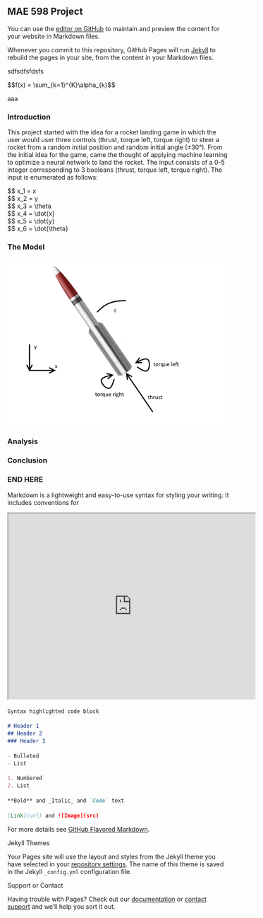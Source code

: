 ## MAE 598 Project

<script src="https://cdn.mathjax.org/mathjax/latest/MathJax.js?config=TeX-AMS-MML_HTMLorMML" type="text/javascript"></script>

You can use the [editor on GitHub](https://github.com/sjellio1/sjellio1.github.io/edit/master/index.md) to maintain and preview the content for your website in Markdown files.

Whenever you commit to this repository, GitHub Pages will run [Jekyll](https://jekyllrb.com/) to rebuild the pages in your site, from the content in your Markdown files.

sdfsdfsfdsfs

<div>
$$f(x) = \sum_{k=1}^{K}\alpha_{k}$$
</div>

aaa

### Introduction

This project started with the idea for a rocket landing game in which the user would user three controls (thrust, torque left, torque right) to steer a rocket from a random initial position and random initial angle (±30°).  From the initial idea for the game, came the thought of applying machine learning to optimize a neural network to land the rocket.  The input consists of a 0-5 integer corresponding to 3 booleans (thrust, torque left, torque right).  The input is enumerated as follows:


<div>
$$ x_1 = x
</div>

<div>
$$ x_2 = y
</div>

<div>
$$ x_3 = \theta
</div>

<div>
$$ x_4 = \dot{x]
</div>

<div>
$$ x_5 = \dot{y}
</div>

<div>
$$ x_6 = \dot{\theta}
</div>




### The Model

<img src="https://github.com/sjellio1/sjellio1.github.io/blob/master/_assets/model.png">

### Analysis

### Conclusion
































### END HERE

Markdown is a lightweight and easy-to-use syntax for styling your writing. It includes conventions for

<iframe width="560" height="420" src="http://www.youtube.com/embed/oHg5SJYRHA0?color=white&theme=light"></iframe>

```markdown
Syntax highlighted code block

# Header 1
## Header 2
### Header 3

- Bulleted
- List

1. Numbered
2. List

**Bold** and _Italic_ and `Code` text

[Link](url) and ![Image](src)
```

For more details see [GitHub Flavored Markdown](https://guides.github.com/features/mastering-markdown/).

Jekyll Themes

Your Pages site will use the layout and styles from the Jekyll theme you have selected in your [repository settings](https://github.com/sjellio1/sjellio1.github.io/settings). The name of this theme is saved in the Jekyll `_config.yml` configuration file.

Support or Contact

Having trouble with Pages? Check out our [documentation](https://help.github.com/categories/github-pages-basics/) or [contact support](https://github.com/contact) and we’ll help you sort it out.

